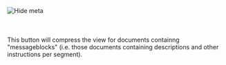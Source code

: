 <img class="cth-icon-large" src="/icons/upper/desc_compress.png" title="Hide meta">
<br><br><br><br>
This button will compress the view for documents containng "messageblocks" (i.e. those documents containing descriptions and other instructions per segment).